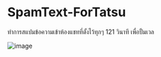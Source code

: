 # SpamText-ForTatsu
ทำการสแปมข้อความเข้าห้องแชทที่ตั้งไว้ทุกๆ 121 วินาที เพื่อปั้มเวล

![image](https://user-images.githubusercontent.com/41195318/132428418-abbb6784-76d8-4e17-aca5-6cfa0a3255e5.png)

